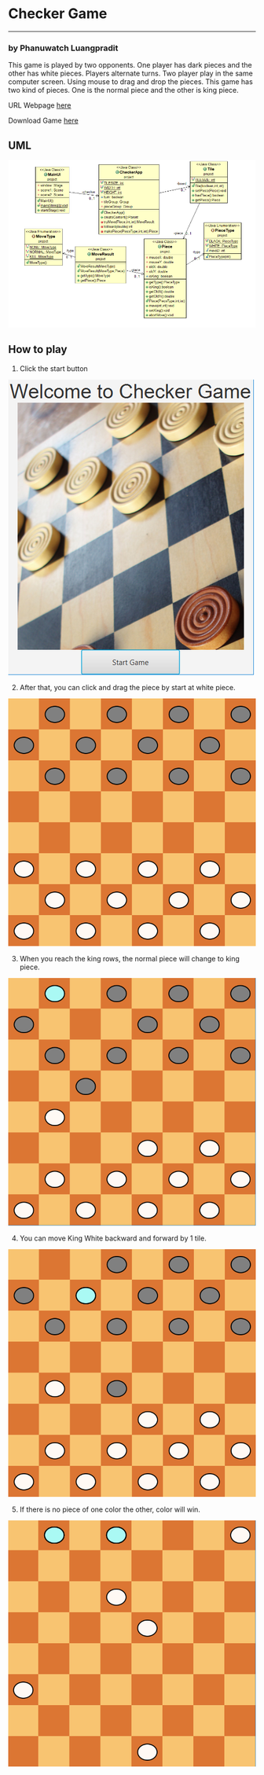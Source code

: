 # Checker Game
---------------------------
### by Phanuwatch Luangpradit

This game is played by two opponents. One player has dark pieces and the other has white pieces. Players alternate turns. Two player play in the same computer screen. Using mouse to drag and drop the pieces. This game has two kind of pieces. 
One is the normal piece and the other is king piece. 

URL Webpage [here](https://france98.github.io/CheckerGame/)

Download Game [here](https://github.com/France98/CheckerGame/blob/master/Checker.jar)

## UML
![UML](image/UML.PNG)

## How to play

1. Click the start button

![image](image/start.PNG)

2. After that, you can click and drag the piece by start at white piece.

![image](image/board.PNG)

3. When you reach the king rows, the normal piece will change to king piece.

![image](image/king.PNG)

4. You can move King White backward and forward by 1 tile.

![image](image/move.PNG)

5. If there is no piece of one color the other, color will win.

![image](image/win.PNG)


